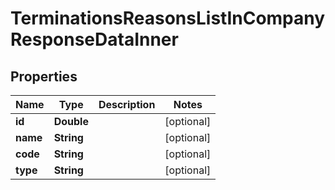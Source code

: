 

# TerminationsReasonsListInCompanyResponseDataInner


## Properties

| Name | Type | Description | Notes |
|------------ | ------------- | ------------- | -------------|
|**id** | **Double** |  |  [optional] |
|**name** | **String** |  |  [optional] |
|**code** | **String** |  |  [optional] |
|**type** | **String** |  |  [optional] |



